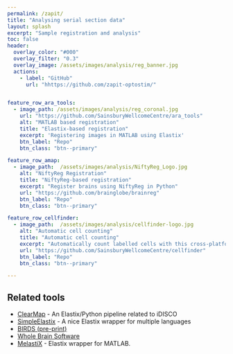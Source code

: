 ```yaml
---
permalink: /zapit/
title: "Analysing serial section data"
layout: splash
excerpt: "Sample registration and analysis"
toc: false
header:
  overlay_color: "#000"
  overlay_filter: "0.3"
  overlay_image: /assets/images/analysis/reg_banner.jpg
  actions:
    - label: "GitHub"
      url: "hhttps://github.com/zapit-optostim/"


feature_row_ara_tools:
  - image_path: /assets/images/analysis/reg_coronal.jpg
    url: "https://github.com/SainsburyWellcomeCentre/ara_tools"
    alt: "MATLAB based registration"
    title: "Elastix-based registration"
    excerpt: 'Registering images in MATLAB using Elastix'
    btn_label: "Repo"
    btn_class: "btn--primary"

feature_row_amap:
  - image_path:  /assets/images/analysis/NiftyReg_Logo.jpg
    alt: "NiftyReg Registration"
    title: "NiftyReg-based registration"
    excerpt: "Register brains using NiftyReg in Python"
    url: "https://github.com/brainglobe/brainreg"
    btn_label: "Repo"
    btn_class: "btn--primary"

feature_row_cellfinder:
  - image_path:  /assets/images/analysis/cellfinder-logo.jpg
    alt: "Automatic cell counting"
    title: "Automatic cell counting"
    excerpt: "Automatically count labelled cells with this cross-platform Python package"
    url: "https://github.com/SainsburyWellcomeCentre/cellfinder"
    btn_label: "Repo"
    btn_class: "btn--primary"

---
```





## Related tools
- [ClearMap](https://idisco.info/) - An Elastix/Python pipeline related to iDISCO
- [SimpleElastix](https://simpleelastix.github.io/) - A nice Elastix wrapper for multiple languages
- [BIRDS (pre-print)](https://www.biorxiv.org/content/10.1101/2020.06.30.181255v2)
- [Whole Brain Software](http://www.wholebrainsoftware.org/)
- [MelastiX](https://github.com/raacampbell/matlab_elastix) - Elastix wrapper for MATLAB. 
